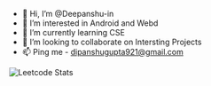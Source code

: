 - 👋 Hi, I’m @Deepanshu-in
- 👀 I’m interested in Android and Webd
- 🌱 I’m currently learning CSE
- 💞️ I’m looking to collaborate on Intersting Projects
- 📫 Ping me - dipanshugupta921@gmail.com

<!---
Deepanshu-in/Deepanshu-in is a ✨ special ✨ repository because its `README.md` (this file) appears on your GitHub profile.
You can click the Preview link to take a look at your changes.
--->

![Leetcode Stats](https://leetcard.jacoblin.cool/dipanshugupta921?ext=heatmap)
